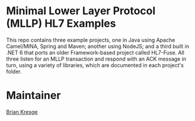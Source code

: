# Minimal Lower Layer Protocol (MLLP) HL7 Examples
This repo contains three example projects, one in Java using Apache Camel/MINA, Spring and Maven; another using NodeJS; and a third built in .NET 6 that ports an older Framework-based project called HL7-Fuse.  All three listen for an MLLP transaction and respond with an ACK message in turn, using a variety of libraries, which are documented in each project's folder.

# Maintainer
[Brian Kresge](mailto:brian.kresge@sprectrummg.com)
